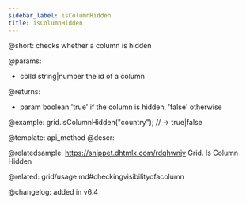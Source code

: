 ```yaml
---
sidebar_label: isColumnHidden
title: isColumnHidden
---          
```


@short: checks whether a column is hidden


@params:
- colId	string|number   the id of a column


@returns:
- param	boolean     'true' if the column is hidden, 'false' otherwise


@example:
grid.isColumnHidden("country"); // -> true|false


@template: api_method
@descr:


@relatedsample:
https://snippet.dhtmlx.com/rdqhwnjv	Grid. Is Column Hidden

@related: grid/usage.md#checkingvisibilityofacolumn

@changelog:
added in v6.4

